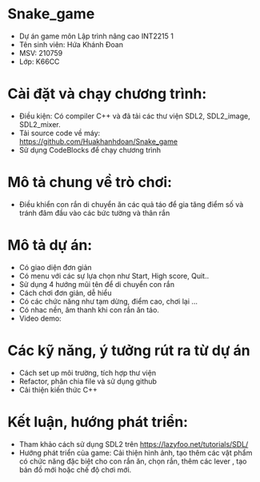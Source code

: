# Snake_game
- Dự án game môn Lập trình nâng cao INT2215 1
- Tên sinh viên: Hứa Khánh Đoan
- MSV: 210759
- Lớp: K66CC
# Cài đặt và chạy chương trình:
- Điều kiện: Có compiler C++ và đã tải các thư viện SDL2, SDL2_image, SDL2_mixer.
- Tải source code về máy: https://github.com/Huakhanhdoan/Snake_game
- Sử dụng CodeBlocks để chạy chương trình
# Mô tả chung về trò chơi:
- Điều khiển con rắn di chuyển ăn các quả táo để gia tăng điểm số và tránh đâm đầu vào các bức tường và thân rắn
# Mô tả dự án:
- Có giao diện đơn giản
- Có menu với các sự lựa chọn như Start, High score, Quit..
- Sử dụng 4 hướng mũi tên để di chuyển con rắn
- Cách chơi đơn giản, dễ hiểu
- Có các chức năng như tạm dừng, điểm cao, chơi lại ...
- Có nhac nền, âm thanh khi con rắn ăn táo.
- Video demo:
# Các kỹ năng, ý tưởng rút ra từ dự án
- Cách set up môi trường, tích hợp thư viện
- Refactor, phân chia file và sử dụng github
- Cải thiện kiến thức C++
# Kết luận, hướng phát triển:
- Tham khảo cách sử dụng SDL2 trên https://lazyfoo.net/tutorials/SDL/
- Hướng phát triển của game: Cải thiện hình ảnh, tạo thêm các vật phẩm có chức năng đặc biệt cho con rắn ăn, chọn rắn, thêm các lever , tạo bản đồ mới hoặc chế độ chơi mới.
